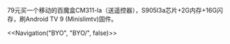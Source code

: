 79元买一个移动的百魔盒CM311-la（送遥控器），S905l3a芯片+2G内存+16G闪存，刷Android TV 9 (Minislimtv)固件。

<<Navigation("BYO", "BYO/", false)>>